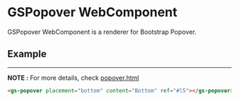 # GSPopover WebComponent
 
GSPopover WebComponent is a renderer for Bootstrap Popover.
 
## Example
---
 
**NOTE :**
For more details, check [popover.html](../../demos/popover.html)
 
```html
<gs-popover placement="bottom" content="Bottom" ref="#l5"></gs-popover>
```
 
